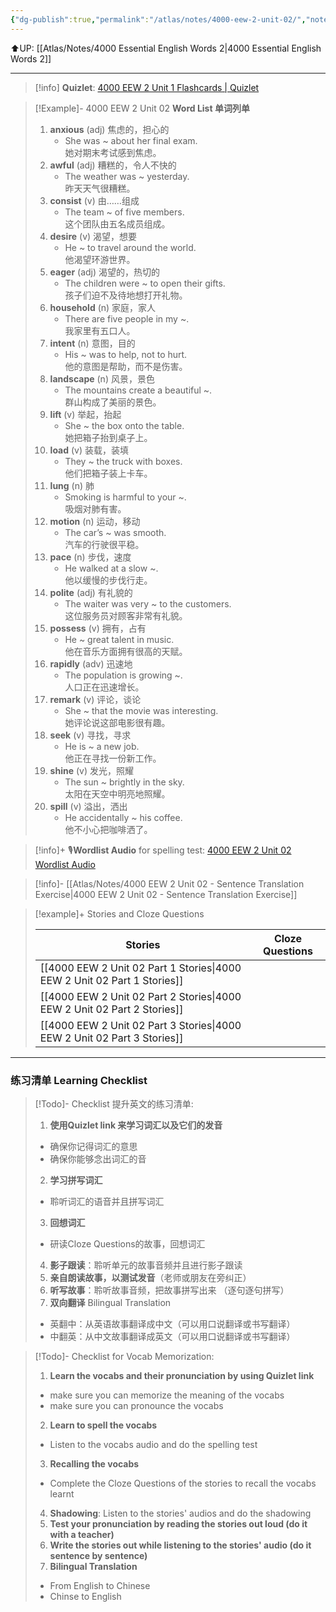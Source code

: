 ```yaml
---
{"dg-publish":true,"permalink":"/atlas/notes/4000-eew-2-unit-02/","noteIcon":""}
---
```


⬆️UP: [[Atlas/Notes/4000 Essential English Words 2\|4000 Essential English Words 2]]

---
> [!info] **Quizlet**:  [4000 EEW 2 Unit 1 Flashcards | Quizlet]()

> [!Example]- 4000 EEW 2 Unit 02 **Word List 单词列单**
> 1. **anxious** (adj) 焦虑的，担心的
>     - She was ~ about her final exam.  
>         她对期末考试感到焦虑。
> 2. **awful** (adj) 糟糕的，令人不快的
>     - The weather was ~ yesterday.  
>         昨天天气很糟糕。
> 3. **consist** (v) 由……组成
>     - The team ~ of five members.  
>         这个团队由五名成员组成。
> 4. **desire** (v) 渴望，想要
>     - He ~ to travel around the world.  
>         他渴望环游世界。
> 5. **eager** (adj) 渴望的，热切的
>     - The children were ~ to open their gifts.  
>         孩子们迫不及待地想打开礼物。
> 6. **household** (n) 家庭，家人
>     - There are five people in my ~.  
>         我家里有五口人。
> 7. **intent** (n) 意图，目的
>     - His ~ was to help, not to hurt.  
>         他的意图是帮助，而不是伤害。
> 8. **landscape** (n) 风景，景色
>     - The mountains create a beautiful ~.  
>         群山构成了美丽的景色。
> 9. **lift** (v) 举起，抬起
>     - She ~ the box onto the table.  
>         她把箱子抬到桌子上。
> 10. **load** (v) 装载，装填
>     - They ~ the truck with boxes.  
>         他们把箱子装上卡车。
> 11. **lung** (n) 肺
>     - Smoking is harmful to your ~.  
>         吸烟对肺有害。
> 12. **motion** (n) 运动，移动
>     - The car’s ~ was smooth.  
>         汽车的行驶很平稳。
> 13. **pace** (n) 步伐，速度
>     - He walked at a slow ~.  
>         他以缓慢的步伐行走。
> 14. **polite** (adj) 有礼貌的
>     - The waiter was very ~ to the customers.  
>         这位服务员对顾客非常有礼貌。
> 15. **possess** (v) 拥有，占有
>     - He ~ great talent in music.  
>         他在音乐方面拥有很高的天赋。
> 16. **rapidly** (adv) 迅速地
>     - The population is growing ~.  
>         人口正在迅速增长。
> 17. **remark** (v) 评论，谈论
>     - She ~ that the movie was interesting.  
>         她评论说这部电影很有趣。
> 18. **seek** (v) 寻找，寻求
>     - He is ~ a new job.  
>         他正在寻找一份新工作。
> 19. **shine** (v) 发光，照耀
>     - The sun ~ brightly in the sky.  
>         太阳在天空中明亮地照耀。
> 20. **spill** (v) 溢出，洒出
>     - He accidentally ~ his coffee.  
>         他不小心把咖啡洒了。

> [!info]+ 🎙️**Wordlist Audio** for spelling test: [4000 EEW 2 Unit 02 Wordlist Audio]()

> [!info]- [[Atlas/Notes/4000 EEW 2 Unit 02 -  Sentence Translation Exercise\|4000 EEW 2 Unit 02 -  Sentence Translation Exercise]]

> [!example]+ Stories and Cloze Questions
> 
> | Stories                               | Cloze Questions |
> | ------------------------------------- | --------------- |
>| [[4000 EEW 2 Unit 02 Part 1 Stories\|4000 EEW 2 Unit 02 Part 1 Stories]] |                 |
> | [[4000 EEW 2 Unit 02 Part 2 Stories\|4000 EEW 2 Unit 02 Part 2 Stories]] |                 |
> | [[4000 EEW 2 Unit 02 Part 3 Stories\|4000 EEW 2 Unit 02 Part 3 Stories]] |                 |


---

### 练习清单 Learning Checklist

> [!Todo]- Checklist 提升英文的练习清单:
> 1. **使用Quizlet link 来学习词汇以及它们的发音** 
>	- 确保你记得词汇的意思 
>	- 确保你能够念出词汇的音 
> 2. **学习拼写词汇** 
>	- 聆听词汇的语音并且拼写词汇 
> 3. **回想词汇**
>	- 研读Cloze Questions的故事，回想词汇 
> 4. **影子跟读**：聆听单元的故事音频并且进行影子跟读 
> 5. **亲自朗读故事，以测试发音**（老师或朋友在旁纠正）
> 6. **听写故事**：聆听故事音频，把故事拼写出来 （逐句逐句拼写）
> 7. **双向翻译** Bilingual Translation 
>	- 英翻中：从英语故事翻译成中文（可以用口说翻译或书写翻译）
>	- 中翻英：从中文故事翻译成英文（可以用口说翻译或书写翻译）

> [!Todo]- Checklist for Vocab Memorization:
> 
> 1. **Learn the vocabs and their pronunciation by using Quizlet link**
>	- make sure you can memorize the meaning of the vocabs
>	- make sure you can pronounce the vocabs
> 2. **Learn to spell the vocabs**
>	- Listen to the vocabs audio and do the spelling test
> 3. **Recalling the vocabs**
>	- Complete the Cloze Questions of the stories to recall the vocabs learnt
> 4. **Shadowing**: Listen to the stories' audios and do the shadowing
> 5. **Test your pronunciation by reading the stories out loud (do it with a teacher)**
> 6. **Write the stories out while listening to the stories' audio (do it sentence by sentence)**
> 7. **Bilingual Translation** 
> 	- From English to Chinese
> 	- Chinse to English

